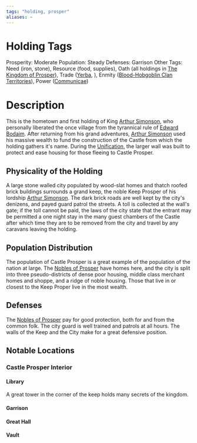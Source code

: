 ```yaml
---
tags: "holding, prosper"
aliases: ~
---
```


# Holding Tags

Prosperity: Moderate 
Population: Steady 
Defenses: Garrison
Other Tags: Need (iron, stone), Resource (food, supplies), Oath (all holdings in [The Kingdom of Prosper](..\..\..\About%20People\Nations\The%20Kingdom%20of%20Prosper\The%20Kingdom%20of%20Prosper.md)), Trade ([Yerba](Yerba.md), ), Enmity ([Blood-Hobgoblin Clan Territories](..\..\..\About%20People\Non-Nation%20Entities\Blood%20Clans\Blood-Hobgoblin%20Clan%20Territories.md)), Power ([Communicae](..\..\..\About%20People\Non-Nation%20Entities\Coalition%20City\Communicae.md))

# Description

This is the hometown and first holding of King [Arthur Simonson](..\..\..\..\..\..\Game%20Notes\NPCs\ala%20Alaturmen\High%20Power\Nobles%20of%20Prosper%20NPCs\Arthur%20Simonson.md), who personally liberated the once village from the tyrannical rule of [Edward Bodaim](..\..\..\..\..\..\Game%20Notes\NPCs\ala%20Alaturmen\Weak%20Power\King's%20Tenants\Ex-Bandit%20Lords\Edward%20Bodaim.md). After returning from his grand adventures, [Arthur Simonson](..\..\..\..\..\..\Game%20Notes\NPCs\ala%20Alaturmen\High%20Power\Nobles%20of%20Prosper%20NPCs\Arthur%20Simonson.md) used his massive wealth to fund the construction of the Castle from which the holding gathers it's name. During the [Unification](..\..\..\About%20People\Nations\The%20Kingdom%20of%20Prosper\Local%20Lore\Unification.md), the larger wall was built to protect and ease housing for those fleeing to Castle Prosper.

## Physicality of the Holding

A large stone walled city populated by wood-slat homes and thatch roofed brick buildings surrounds a grand keep, the noble Keep Prosper of his lordship [Arthur Simonson](..\..\..\..\..\..\Game%20Notes\NPCs\ala%20Alaturmen\High%20Power\Nobles%20of%20Prosper%20NPCs\Arthur%20Simonson.md). The dark brick roads are well kept by the city's denizens, and payed guard patrol the streets. A toll is collected at the wall's gate; if the toll cannot be paid, the laws of the city state that the entrant may be permitted a one night stay in the many guest chambers of the Castle after which time they are to be removed from the city and travel by any caravans leaving the holding.

## Population Distribution

The population of Castle Prosper is a great example of the population of the nation at large. The [Nobles of Prosper](..\..\..\About%20People\Nations\The%20Kingdom%20of%20Prosper\Local%20Lore\Nobles%20of%20Prosper.md) have homes here, and the city is split into three pseudo-districts of dense poor housing, middle class merchant homes and shoppe, and a ridge of noble housing. Those that live in or closest to the Keep Proper live in the most wealth.

## Defenses

The [Nobles of Prosper](..\..\..\About%20People\Nations\The%20Kingdom%20of%20Prosper\Local%20Lore\Nobles%20of%20Prosper.md) pay for good protection, both for and from the common folk. The city guard is well trained and patrols at all hours. The walls of the Keep and the City make for a great defensive position.

## Notable Locations

### Castle Prosper Interior

#### Library

A great tower in the corner of the keep holds many secrets of the kingdom.

#### Garrison

#### Great Hall

#### Vault
